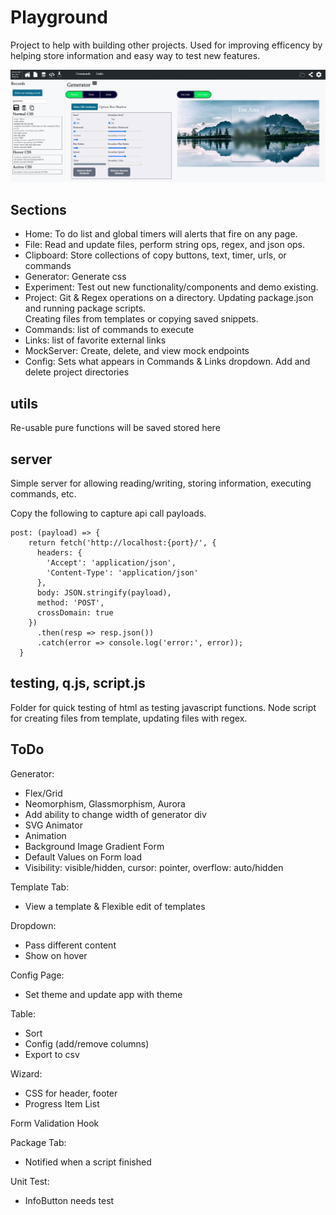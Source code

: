 # Playground
Project to help with building other projects. Used for improving efficency by helping store information and easy way to test new features. 

![Feature](./documentation/generator-screenshot.jpg)

## Sections
- Home: To do list and global timers will alerts that fire on any page. 
- File: Read and update files, perform string ops, regex, and json ops.
- Clipboard: Store collections of copy buttons, text, timer, urls, or commands
- Generator: Generate css
- Experiment: Test out new functionality/components and demo existing.
- Project: Git & Regex operations on a directory.
  Updating package.json and running package scripts.  
  Creating files from templates or copying saved snippets.
- Commands: list of commands to execute
- Links: list of favorite external links
- MockServer: Create, delete, and view mock endpoints
- Config: Sets what appears in Commands & Links dropdown.  Add and delete project directories

## utils
Re-usable pure functions will be saved stored here

## server
Simple server for allowing reading/writing, storing information, executing commands, etc. 

Copy the following to capture api call payloads.
```
post: (payload) => {
    return fetch('http://localhost:{port}/', {
      headers: {
        'Accept': 'application/json',
        'Content-Type': 'application/json'
      },
      body: JSON.stringify(payload),
      method: 'POST',
      crossDomain: true
    })
      .then(resp => resp.json())
      .catch(error => console.log('error:', error));
  }
```

## testing, q.js, script.js
Folder for quick testing of html as testing javascript functions. Node script for creating files from template, updating files with regex. 

## ToDo
Generator:
  - Flex/Grid
  - Neomorphism, Glassmorphism, Aurora
  - Add ability to change width of generator div
  - SVG Animator
  - Animation
  - Background Image Gradient Form
  - Default Values on Form load
  - Visibility: visible/hidden, cursor: pointer, overflow: auto/hidden

Template Tab:
  - View a template & Flexible edit of templates

Dropdown:
  - Pass different content
  - Show on hover

Config Page:
  - Set theme and update app with theme
	
Table:
  - Sort
  - Config (add/remove columns)
  - Export to csv

Wizard:
  - CSS for header, footer  
  - Progress Item List

Form Validation Hook

Package Tab:
  - Notified when a script finished

Unit Test:
  - InfoButton needs test